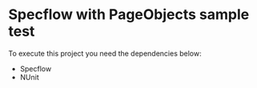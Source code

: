 # Specflow with PageObjects sample test

To execute this project you need the dependencies below:
- Specflow
- NUnit
